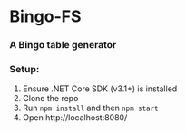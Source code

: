 # Bingo-FS

### A Bingo table generator

### Setup:
1. Ensure .NET Core SDK (v3.1+) is installed
2. Clone the repo
3. Run ``npm install`` and then ``npm start``
4. Open http://localhost:8080/


